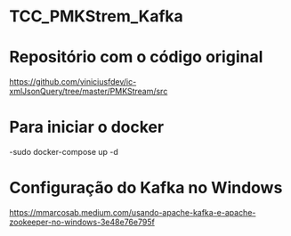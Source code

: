 # TCC_PMKStrem_Kafka

# Repositório com o código original
https://github.com/viniciusfdev/ic-xmlJsonQuery/tree/master/PMKStream/src

# Para iniciar o docker
-sudo docker-compose up -d

# Configuração do Kafka no Windows
https://mmarcosab.medium.com/usando-apache-kafka-e-apache-zookeeper-no-windows-3e48e76e795f
